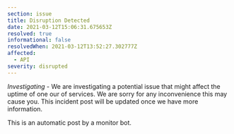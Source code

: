 ```yaml
---
section: issue
title: Disruption Detected
date: 2021-03-12T15:06:31.675653Z
resolved: true
informational: false
resolvedWhen: 2021-03-12T13:52:27.302777Z
affected:
  - API
severity: disrupted
---
```

*Investigating* - We are investigating a potential issue that might affect the uptime of one our of services. We are sorry for any inconvenience this may cause you. This incident post will be updated once we have more information.

This is an automatic post by a monitor bot.
        